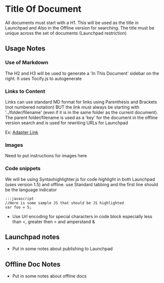 # Title Of Document
All documents must start with a H1. This will be used as the title in Launchpad and Also in the Offline version for searching. The title must be unique across the set of documents (Launchpad restriction)

## Usage Notes

### Use of Markdown
The H2 and H3 will be used to generate a 'In This Document' sidebar on the right. It uses Tocify.js to autogenerate 

### Links to Content
Links can use standard MD format for links using Parenthesis and Brackets (not numbered notation) BUT the link must always be starting with '../folder/filename' (even if it is in the same folder as the current document). The parent folder/filename is used as a 'key' for the document in the offline version search and is used for rewriting URLs for Launchpad

Ex:
[Adapter Link](../api/Adapter)



### Images
Need to put instructions for images here

### Code snippets
We will be using Syntaxhighlighter.js for code highlight in both Launchpad (uses version 1.5) and offline. use Standard tabbing and the first line should be the language indicator

	:::javascript
	//Here is some sample JS that should be JS highlighted
	var foo = 5;

* Use Url encoding for special characters in code block especially less than &lt;, greater then &gt; and amperstand &amp;

## Launchpad notes

* Put in some notes about publishing to Launchpad

## Offline Doc Notes

* Put in some notes about offline docs

